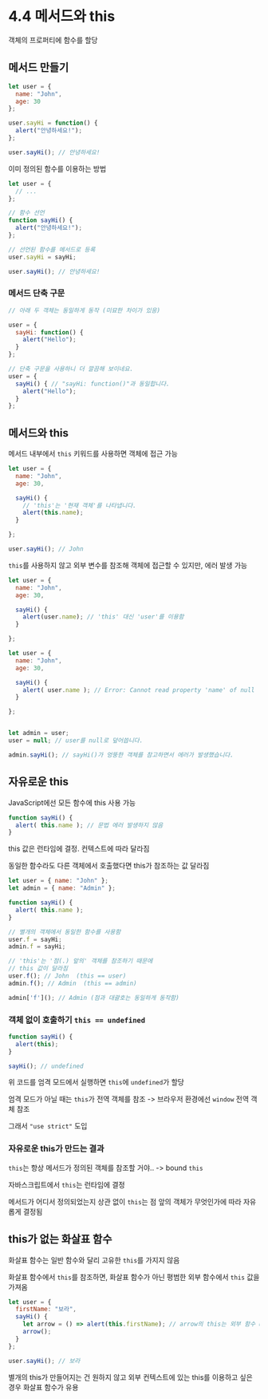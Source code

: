 # 4.4 메서드와 this

객체의 프로퍼티에 함수를 할당

## 메서드 만들기

```javascript
let user = {
  name: "John",
  age: 30
};

user.sayHi = function() {
  alert("안녕하세요!");
};

user.sayHi(); // 안녕하세요!
```



이미 정의된 함수를 이용하는 방법

```javascript
let user = {
  // ...
};

// 함수 선언
function sayHi() {
  alert("안녕하세요!");
};

// 선언된 함수를 메서드로 등록
user.sayHi = sayHi;

user.sayHi(); // 안녕하세요!
```



### 메서드 단축 구문

```javascript
// 아래 두 객체는 동일하게 동작 (미묘한 차이가 있응)

user = {
  sayHi: function() {
    alert("Hello");
  }
};

// 단축 구문을 사용하니 더 깔끔해 보이네요.
user = {
  sayHi() { // "sayHi: function()"과 동일합니다.
    alert("Hello");
  }
};
```



## 메서드와 this

메서드 내부에서 `this` 키워드를 사용하면 객체에 접근 가능

```javascript
let user = {
  name: "John",
  age: 30,

  sayHi() {
    // 'this'는 '현재 객체'를 나타냅니다.
    alert(this.name);
  }

};

user.sayHi(); // John
```



`this`를 사용하지 않고 외부 변수를 참조해 객체에 접근할 수 있지만, 에러 발생 가능

```javascript
let user = {
  name: "John",
  age: 30,

  sayHi() {
    alert(user.name); // 'this' 대신 'user'를 이용함
  }

};
```

```javascript
let user = {
  name: "John",
  age: 30,

  sayHi() {
    alert( user.name ); // Error: Cannot read property 'name' of null
  }

};


let admin = user;
user = null; // user를 null로 덮어씁니다.

admin.sayHi(); // sayHi()가 엉뚱한 객체를 참고하면서 에러가 발생했습니다.
```



## 자유로운 this

JavaScript에선 모든 함수에 this 사용 가능

```javascript
function sayHi() {
  alert( this.name ); // 문법 에러 발생하지 않음
}
```

this 값은 런타임에 결정. 컨텍스트에 따라 달라짐

동일한 함수라도 다른 객체에서 호출했다면 this가 참조하는 값 달라짐

```javascript
let user = { name: "John" };
let admin = { name: "Admin" };

function sayHi() {
  alert( this.name );
}

// 별개의 객체에서 동일한 함수를 사용함
user.f = sayHi;
admin.f = sayHi;

// 'this'는 '점(.) 앞의' 객체를 참조하기 때문에
// this 값이 달라짐
user.f(); // John  (this == user)
admin.f(); // Admin  (this == admin)

admin['f'](); // Admin (점과 대괄호는 동일하게 동작함)
```



### 객체 없이 호출하기 `this == undefined`

```javascript
function sayHi() {
  alert(this);
}

sayHi(); // undefined
```

위 코드를 엄격 모드에서 실행하면 `this`에 `undefined`가 할당

엄격 모드가 아닐 때는 `this`가 전역 객체를 참조 -> 브라우저 환경에선 `window` 전역 객체 참조

그래서 `"use strict"` 도입



### 자유로운 this가 만드는 결과

`this`는 항상 메서드가 정의된 객체를 참조할 거야.. -> bound `this`

자바스크립트에서 `this`는 런타임에 결정

메서드가 어디서 정의되었는지 상관 없이 `this`는 점 앞의 객체가 무엇인가에 따라 자유롭게 결정됨



## this가 없는 화살표 함수

화살표 함수는 일반 함수와 달리 고유한 `this`를 가지지 않음

화살표 함수에서 `this`를 참조하면, 화살표 함수가 아닌 평범한 외부 함수에서 `this` 값을 가져옴

```javascript
let user = {
  firstName: "보라",
  sayHi() {
    let arrow = () => alert(this.firstName); // arrow의 this는 외부 함수 user.sayHi()의 this
    arrow();
  }
};

user.sayHi(); // 보라
```

별개의 this가 만들어지는 건 원하지 않고 외부 컨텍스트에 있는 this를 이용하고 싶은 경우 화살표 함수가 유용

